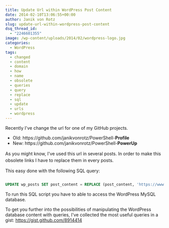 ```yaml
---
title: Update Url within WordPress Post Content
date: 2014-02-10T13:06:55+00:00
author: Janik von Rotz
slug: update-url-within-wordpress-post-content
dsq_thread_id:
  - "2246601355"
image: /wp-content/uploads/2014/02/wordpress-logo.jpg
categories:
  - WordPress
tags:
  - changed
  - content
  - domain
  - how
  - name
  - obsolete
  - queries
  - query
  - replace
  - sql
  - update
  - urls
  - wordpress
---
```

Recently I've change the url for one of my GitHub projects.

<ul>
    <li>Old: https://github.com/janikvonrotz/PowerShell-<strong>Profile</strong></li>
    <li>New: https://github.com/janikvonrotz/PowerShell-<strong>PowerUp</strong></li>
</ul>

As you might know, I've used this url in several posts.
<span style="line-height: 1.5;">In order to make this obsolete links I have to replace them in every posts.</span>

<!--more-->

This easy done with the following SQL query:

```sql

UPDATE wp_posts SET post_content = REPLACE (post_content, 'https://www.oldsiteurl.com', 'https://www.newsiteurl.com')

```

To run this SQL script you have to able to access the WordPress MySQL database.

To get you further into the possibilities of manipulating the WordPress database content with queries, I've collected the most useful queries in a gist: <a href="https://gist.github.com/8914414">https://gist.github.com/8914414</a>
